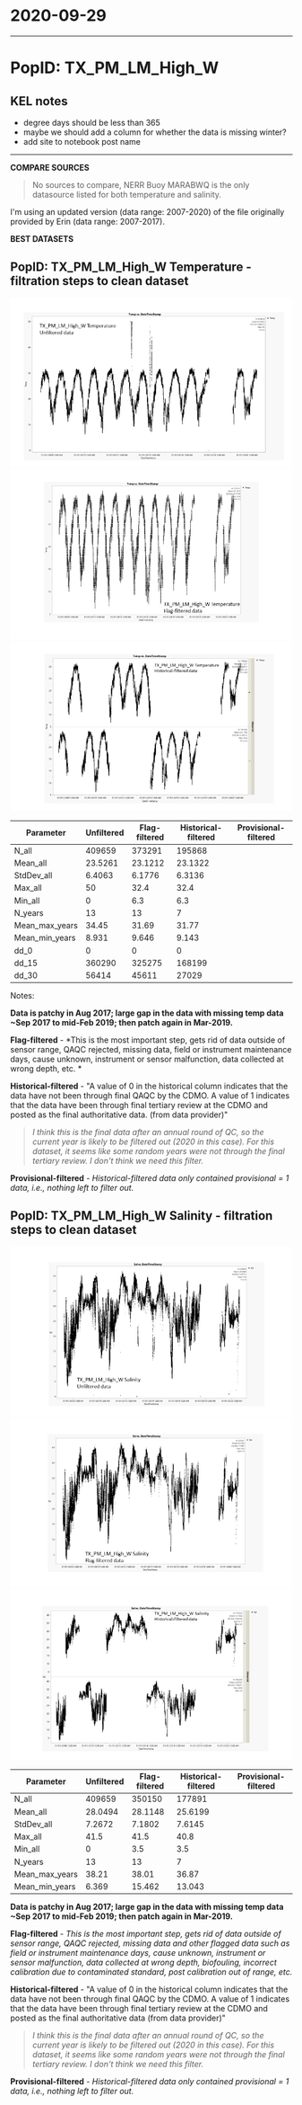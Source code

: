 # 2020-09-29

---

# PopID: TX_PM_LM_High_W

## KEL notes
- degree days should be less than 365
- maybe we should add a column for whether the data is missing winter?
- add site to notebook post name
---

**COMPARE SOURCES**

> No sources to compare, NERR Buoy MARABWQ is the only datasource listed for both temperature and salinity.

I'm using an updated version (data range: 2007-2020) of the file originally provided by Erin (data range: 2007-2017).

**BEST DATASETS**

## PopID: TX_PM_LM_High_W Temperature - filtration steps to clean dataset

![step1](../img/TX-PM-LM-High-W-temp-1-unfiltered.PNG)
![step2](../img/TX-PM-LM-High-W-temp-2-flag-filtered.PNG)
![step3](../img/TX-PM-LM-High-W-temp-3-historical-filtered.PNG)

| Parameter      | Unfiltered | Flag-filtered | Historical-filtered | Provisional-filtered |
| ---------------| ---------- | ------------- | ------------------- | -------------------- |
| N_all          | 409659     |  373291       |  195868             |                      |
| Mean_all       |  23.5261   | 23.1212       |  23.1322            |                      |
| StdDev_all     |  6.4063    |  6.1776       |  6.3136             |                      |
| Max_all        | 50         |  32.4         |  32.4               |                      |
| Min_all        | 0          |  6.3          |   6.3               |                      |
| N_years        |  13        |  13           |   7                 |                      |
| Mean_max_years | 34.45      | 31.69         |  31.77              |                      |
| Mean_min_years | 8.931      | 9.646         | 9.143               |                      |
| dd_0           |  0         |  0            |   0                 |                      |
| dd_15          |  360290    |  325275       |  168199             |                      |
| dd_30          |  56414     | 45611         |  27029              |                      |

Notes: 

**Data is patchy in Aug 2017; large gap in the data with missing temp data ~Sep 2017 to mid-Feb 2019; then patch again in Mar-2019.**

**Flag-filtered** - *This is the most important step, gets rid of data outside of sensor range, QAQC rejected, missing data, field or instrument maintenance days, cause unknown, instrument or sensor malfunction, data collected at wrong depth, etc. *

**Historical-filtered** - "A value of 0 in the historical column indicates that the data have not been through final QAQC by the CDMO. A value of 1 indicates that the data have been through final tertiary review at the CDMO and posted as the final authoritative data. (from data provider)" 
>*I think this is the final data after an annual round of QC, so the current year is likely to be filtered out (2020 in this case). For this dataset, it seems like some random years were not through the final tertiary review. I don't think we need this filter.*

**Provisional-filtered** - *Historical-filtered data only contained provisional = 1 data, i.e., nothing left to filter out.*

## PopID: TX_PM_LM_High_W Salinity - filtration steps to clean dataset

![step1](../img/TX-PM-LM-High-W-sal-1-unfiltered.PNG)
![step2](../img/TX-PM-LM-High-W-sal-2-flag-filtered.PNG)
![step3](../img/TX-PM-LM-High-W-sal-3-historical-filtered.PNG)

| Parameter      | Unfiltered | Flag-filtered | Historical-filtered | Provisional-filtered |
| ---------------| ---------- | ------------- | ------------------- | -------------------- |
| N_all          |  409659    | 350150        |  177891             |                      |
| Mean_all       |  28.0494   | 28.1148       |  25.6199            |                      |
| StdDev_all     |  7.2672    |  7.1802       |  7.6145             |                      |
| Max_all        | 41.5       |  41.5         |  40.8               |                      |  
| Min_all        | 0          |  3.5          |   3.5               |                      |
| N_years        |  13        |  13           |   7                 |                      |
| Mean_max_years | 38.21      | 38.01         |  36.87              |                      |
| Mean_min_years | 6.369      | 15.462        | 13.043              |                      |

**Data is patchy in Aug 2017; large gap in the data with missing temp data ~Sep 2017 to mid-Feb 2019; then patch again in Mar-2019.**

**Flag-filtered** - *This is the most important step, gets rid of data outside of sensor range, QAQC rejected, missing data and other flagged data such as field or instrument maintenance days, cause unknown, instrument or sensor malfunction, data collected at wrong depth, biofouling, incorrect calibration due to contaminated standard, post calibration out of range, etc.*

**Historical-filtered** - "A value of 0 in the historical column indicates that the data have not been through final QAQC by the CDMO. A value of 1 indicates that the data have been through final tertiary review at the CDMO and posted as the final authoritative data (from data provider)" 
>*I think this is the final data after an annual round of QC, so the current year is likely to be filtered out (2020 in this case). For this dataset, it seems like some random years were not through the final tertiary review. I don't think we need this filter.*

**Provisional-filtered** - *Historical-filtered data only contained provisional = 1 data, i.e., nothing left to filter out.*

